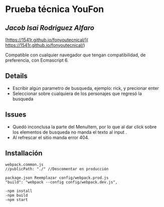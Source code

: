 # Prueba técnica YouFon
## _Jacob Isai Rodriguez Alfaro_

[https://1541r.github.io/fonyoutecnical/]( https://1541r.github.io/fonyoutecnical/)

Compatible con cualquier navegador que tengan compatibilidad, de preferencia, con Ecmascript 6.

## Details

- Escribir algún parametro de busqueda, ejemplo: rick, y precionar enter
- Seleccionar sobre cualquiera de los personajes que regresó la busqueda

## Issues

- Quedó inconclusa la parte del MenuItem, por lo que al dar click sobre los elementos de busqueda no manda el texto al input .
- Al refrescar el sitio manda error 404. 


## Installación

```
webpack.common.js
//publicPath: "./" //Descomentar en producción
```
```
package.json Reemplazar config/webpack.prod.js 
"build": "webpack --config config/webpack.dev.js", 

```
```
-npm install
-npm build
-npm start
````

